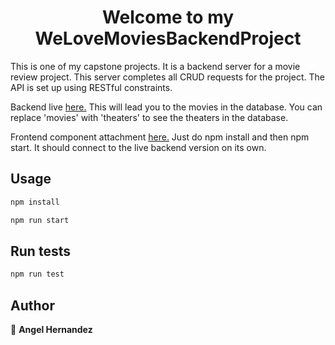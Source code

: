 
<h1 align="center">Welcome to my WeLoveMoviesBackendProject</h1>

This is one of my capstone projects. It is a backend server for a movie review project. This server completes all CRUD requests for the project. The API is set up using RESTful constraints. 

Backend live <a href="https://welovemovies-angel.herokuapp.com/movies" >here.</a>
This will lead you to the movies in the database. You can replace 'movies' with 'theaters' to see the theaters in the database.

Frontend component attachment <a href="https://github.com/AngHernan/starter-movie-front-end" >here.</a> Just do npm install and then npm start. It should connect to the live backend version on its own.

## Usage

```sh
npm install
```

```sh
npm run start
```

## Run tests

```sh
npm run test
```

## Author

👤 **Angel Hernandez**
